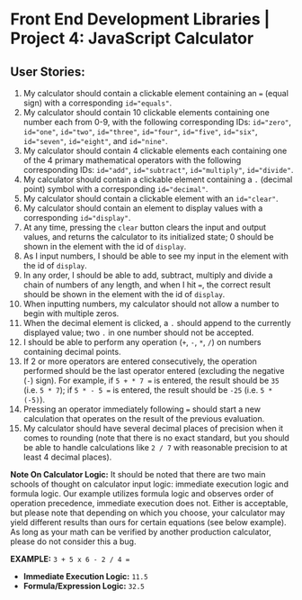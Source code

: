 # Front End Development Libraries | Project 4: JavaScript Calculator

## User Stories: 
1. My calculator should contain a clickable element containing an `=` (equal sign) with a corresponding `id="equals"`.
2. My calculator should contain 10 clickable elements containing one number each from 0-9, with the following corresponding IDs: `id="zero"`, `id="one"`, `id="two"`, `id="three"`, `id="four"`, `id="five"`, `id="six"`, `id="seven"`, `id="eight"`, and `id="nine"`.
3. My calculator should contain 4 clickable elements each containing one of the 4 primary mathematical operators with the following corresponding IDs: `id="add"`, `id="subtract"`, `id="multiply"`, `id="divide"`.
4. My calculator should contain a clickable element containing a `.` (decimal point) symbol with a corresponding `id="decimal"`.
5. My calculator should contain a clickable element with an `id="clear"`.
6. My calculator should contain an element to display values with a corresponding `id="display"`.
7. At any time, pressing the `clear` button clears the input and output values, and returns the calculator to its initialized state; 0 should be shown in the element with the id of `display`.
8. As I input numbers, I should be able to see my input in the element with the id of `display`.
9. In any order, I should be able to add, subtract, multiply and divide a chain of numbers of any length, and when I hit `=`, the correct result should be shown in the element with the id of `display`.
10. When inputting numbers, my calculator should not allow a number to begin with multiple zeros.
11. When the decimal element is clicked, a `.` should append to the currently displayed value; two `.` in one number should not be accepted.
12. I should be able to perform any operation (`+`, `-`, `*`, `/`) on numbers containing decimal points.
13. If 2 or more operators are entered consecutively, the operation performed should be the last operator entered (excluding the negative (`-`) sign). For example, if `5 + * 7 =` is entered, the result should be `35` (i.e. `5 * 7`); if `5 * - 5 =` is entered, the result should be `-25` (i.e. `5 * (-5)`).
14. Pressing an operator immediately following `=` should start a new calculation that operates on the result of the previous evaluation.
15. My calculator should have several decimal places of precision when it comes to rounding (note that there is no exact standard, but you should be able to handle calculations like `2 / 7` with reasonable precision to at least 4 decimal places).

**Note On Calculator Logic:** It should be noted that there are two main schools of thought on calculator input logic: immediate execution logic and formula logic. Our example utilizes formula logic and observes order of operation precedence, immediate execution does not. Either is acceptable, but please note that depending on which you choose, your calculator may yield different results than ours for certain equations (see below example). As long as your math can be verified by another production calculator, please do not consider this a bug.

**EXAMPLE:** `3 + 5 x 6 - 2 / 4 =`
- **Immediate Execution Logic:** `11.5`
- **Formula/Expression Logic:** `32.5`